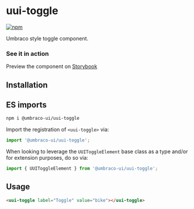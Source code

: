# uui-toggle

[![npm](https://img.shields.io/npm/v/@umbraco-ui/uui-toggle?logoColor=%231B264F)](https://www.npmjs.com/package/@umbraco-ui/uui-toggle)

Umbraco style toggle component.

### See it in action

Preview the component on [Storybook](http://localhost:6006/?path=/story/uui-toggle)

## Installation

## ES imports

```zsh
npm i @umbraco-ui/uui-toggle
```

Import the registration of `<uui-toggle>` via:

```javascript
import '@umbraco-ui/uui-toggle';
```

When looking to leverage the `UUIToggleElement` base class as a type and/or for extension purposes, do so via:

```javascript
import { UUIToggleElement } from '@umbraco-ui/uui-toggle';
```

## Usage

```html
<uui-toggle label="Toggle" value="bike"></uui-toggle>
```
